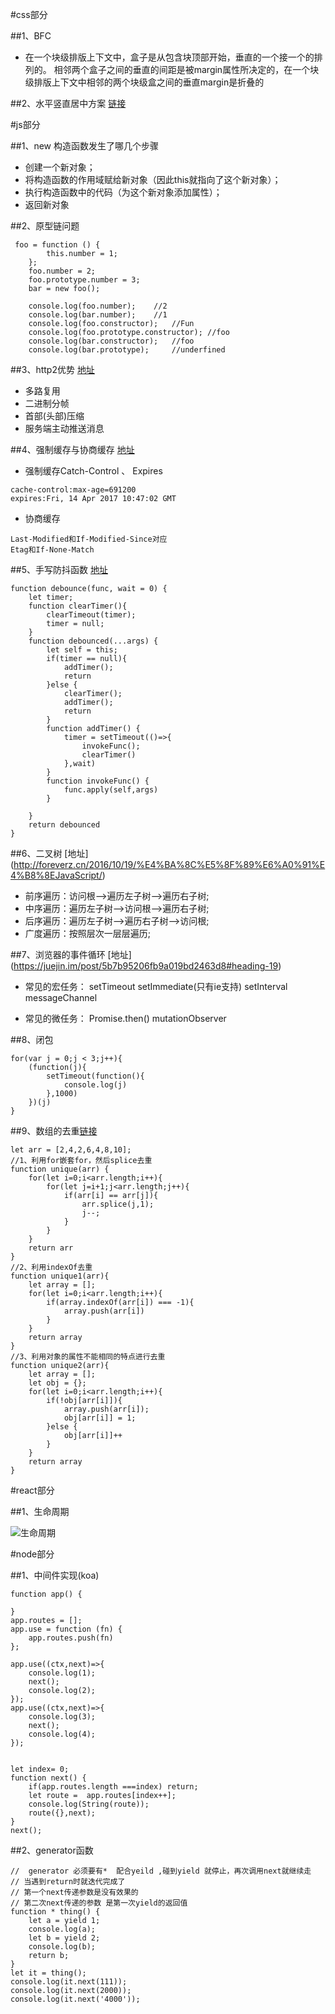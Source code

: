 #css部分

##1、BFC

- 在一个块级排版上下文中，盒子是从包含块顶部开始，垂直的一个接一个的排列的。 相邻两个盒子之间的垂直的间距是被margin属性所决定的，在一个块级排版上下文中相邻的两个块级盒之间的垂直margin是折叠的

##2、水平竖直居中方案 [链接](https://blog.csdn.net/qq_27576607/article/details/78697812)





#js部分

##1、new 构造函数发生了哪几个步骤

- 创建一个新对象；
- 将构造函数的作用域赋给新对象（因此this就指向了这个新对象）；
- 执行构造函数中的代码（为这个新对象添加属性）；
- 返回新对象

##2、原型链问题

```angular2html
 foo = function () {
        this.number = 1;
    };
    foo.number = 2;
    foo.prototype.number = 3;
    bar = new foo();

    console.log(foo.number);    //2
    console.log(bar.number);    //1
    console.log(foo.constructor);   //Fun
    console.log(foo.prototype.constructor); //foo
    console.log(bar.constructor);   //foo
    console.log(bar.prototype);     //underfined
```

##3、http2优势 [地址](https://mp.weixin.qq.com/s/hjxU-rjr-ISk0rzeQHAIeA)

- 多路复用
- 二进制分帧
- 首部(头部)压缩
- 服务端主动推送消息

##4、强制缓存与协商缓存 [地址](https://juejin.im/post/5b556aa8e51d451917171923#heading-11)

- 强制缓存Catch-Control 、 Expires

```angular2html
cache-control:max-age=691200
expires:Fri, 14 Apr 2017 10:47:02 GMT

```
- 协商缓存
```angular2html
Last-Modified和If-Modified-Since对应
Etag和If-None-Match

```
##5、手写防抖函数 [地址](http://www.manongjc.com/article/12402.html)

```angular2html
function debounce(func, wait = 0) {
    let timer;
    function clearTimer(){
        clearTimeout(timer);
        timer = null;
    }
    function debounced(...args) {
        let self = this;
        if(timer == null){
            addTimer();
            return
        }else {
            clearTimer();
            addTimer();
            return
        }
        function addTimer() {
            timer = setTimeout(()=>{
                invokeFunc();
                clearTimer()
            },wait)
        }
        function invokeFunc() {
            func.apply(self,args)
        }

    }
    return debounced
}
```
##6、二叉树 [地址] (http://foreverz.cn/2016/10/19/%E4%BA%8C%E5%8F%89%E6%A0%91%E4%B8%8EJavaScript/)

- 前序遍历：访问根–>遍历左子树–>遍历右子树;
- 中序遍历：遍历左子树–>访问根–>遍历右子树;
- 后序遍历：遍历左子树–>遍历右子树–>访问根;
- 广度遍历：按照层次一层层遍历;


##7、浏览器的事件循环 [地址] (https://juejin.im/post/5b7b95206fb9a019bd2463d8#heading-19)

- 常见的宏任务：
setTimeout
setImmediate(只有ie支持)
setInterval
messageChannel

- 常见的微任务：
Promise.then()
mutationObserver

##8、闭包

```angular2html
for(var j = 0;j < 3;j++){
    (function(j){
        setTimeout(function(){
            console.log(j)
        },1000)
    })(j)
}

```

##9、数组的去重[链接](https://mp.weixin.qq.com/s/AxEa2cYVqrMzWf-D2sTyHw) 

```angular2html
let arr = [2,4,2,6,4,8,10];
//1、利用for嵌套for，然后splice去重
function unique(arr) {
    for(let i=0;i<arr.length;i++){
        for(let j=i+1;j<arr.length;j++){
            if(arr[i] == arr[j]){
                arr.splice(j,1);
                j--;
            }
        }
    }
    return arr
}
//2、利用indexOf去重
function unique1(arr){
    let array = [];
    for(let i=0;i<arr.length;i++){
        if(array.indexOf(arr[i]) === -1){
            array.push(arr[i])
        }
    }
    return array
}
//3、利用对象的属性不能相同的特点进行去重
function unique2(arr){
    let array = [];
    let obj = {};
    for(let i=0;i<arr.length;i++){
        if(!obj[arr[i]]){
            array.push(arr[i]);
            obj[arr[i]] = 1;
        }else {
            obj[arr[i]]++
        }
    }
    return array
}

```

#react部分

##1、生命周期

![生命周期](http://118.25.231.107:8080/lifeCycle.jpg)

#node部分

##1、中间件实现(koa)

```angular2html
function app() {

}
app.routes = [];
app.use = function (fn) {
    app.routes.push(fn)
};

app.use((ctx,next)=>{
    console.log(1);
    next();
    console.log(2);
});
app.use((ctx,next)=>{
    console.log(3);
    next();
    console.log(4);
});


let index= 0;
function next() {
    if(app.routes.length ===index) return;
    let route =  app.routes[index++];
    console.log(String(route));
    route({},next);
}
next();
```

##2、generator函数

```angular2html
//  generator 必须要有*  配合yeild ,碰到yield 就停止，再次调用next就继续走
// 当遇到return时就迭代完成了
// 第一个next传递参数是没有效果的
// 第二次next传递的参数 是第一次yield的返回值
function * thing() {
    let a = yield 1;
    console.log(a);
    let b = yield 2;
    console.log(b);
    return b;
}
let it = thing();
console.log(it.next(111));
console.log(it.next(2000));
console.log(it.next('4000'));
```
